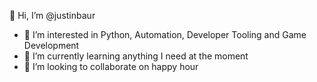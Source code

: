 👋 Hi, I’m @justinbaur

- 👀 I’m interested in Python, Automation, Developer Tooling and Game Development
- 🌱 I’m currently learning anything I need at the moment
- 💞️ I’m looking to collaborate on happy hour

<!---
justinbaur/justinbaur is a ✨ special ✨ repository because its `README.md` (this file) appears on your GitHub profile.
You can click the Preview link to take a look at your changes.
--->
